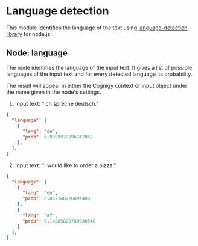 # Language detection

This module identifies the language of the text using [language-detection library](https://github.com/newmsz/node-language-detection) for node.js.

## Node: language

The node identifies the language of the input text. It gives a list of possible languages of the input text and for every detected language its probability.

The result will appear in either the Cognigy context or input object under the name given in the node's settings.

1. Input text: "Ich spreche deutsch."

```json
{
  "language": [
    {
      "lang": "de",
      "prob": 0.9999978786742062
    },
  ],
}
```


2. Input text: "I would like to order a pizza."

```json
{
  "language": [
    {
      "lang": "en",
      "prob": 0.857140726894406
    },
    {
      "lang": "af",
      "prob": 0.14285820780630548
    }
  ],
}
```
